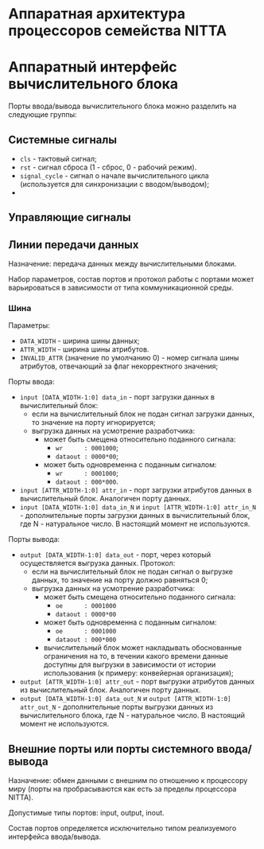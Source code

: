 # Аппаратная архитектура процессоров семейства NITTA

# Аппаратный интерфейс вычислительного блока

Порты ввода/вывода вычислительного блока можно разделить на следующие группы:

## Системные сигналы
- `cls` - тактовый сигнал;
- `rst` - сигнал сброса (1 - сброс, 0 - рабочий режим).
- `signal_cycle` - сигнал о начале вычислительного цикла (используется для синхронизации с вводом/выводом);
- 

## Управляющие сигналы

## Линии передачи данных

Назначение: передача данных между вычислительными блоками.

Набор параметров, состав портов и протокол работы с портами может варьироваться в зависимости от типа коммуникационной среды.

### Шина

Параметры:
- `DATA_WIDTH` - ширина шины данных;
- `ATTR_WIDTH` - ширина шины атрибутов.
- `INVALID_ATTR` (значение по умолчанию 0) - номер сигнала шины атрибутов, отвечающий за флаг некорректного значения;

Порты ввода:
- `input [DATA_WIDTH-1:0] data_in` - порт загрузки данных в вычислительный блок:
	- если на вычислительный блок не подан сигнал загрузки данных, то значение на порту игнорируется;
	- выгрузка данных на усмотрение разработчика:
		- может быть смещена относительно поданного сигнала:
			- `wr      : 0001000`;
			- `dataout : 0000*00`;
		- может быть одновременна с поданным сигналом:
			- `wr      : 0001000`;
			- `dataout : 000*000`.
- `input [ATTR_WIDTH-1:0] attr_in` - порт загрузки атрибутов данных в вычислительный блок. Аналогичен порту данных.
- `input [DATA_WIDTH-1:0] data_in_N` и `input [ATTR_WIDTH-1:0] attr_in_N` - дополнительные порты загрузки данных в вычислительный блок, где N - натуральное число. В настоящий момент не используются.

Порты вывода:
- `output [DATA_WIDTH-1:0] data_out` - порт, через который осуществляется выгрузка данных. Протокол:
	- если на вычислительный блок не подан сигнал о выгрузке данных, то значение на порту должно равняться 0;
	- выгрузка данных на усмотрение разработчика:
		- может быть смещена относительно поданного сигнала:
			- `oe      : 0001000`
			- `dataout : 0000*00`
		- может быть одновременна с поданным сигналом:
			- `oe      : 0001000`
			- `dataout : 000*000`
		- вычислительный блок может накладывать обоснованные ограничения на то, в течении какого времени данные доступны для выгрузки в зависимости от истории использования (к примеру: конвейерная организация);
- `output [ATTR_WIDTH-1:0] attr_out` - порт выгрузки атрибутов данных из вычислительный блок. Аналогичен порту данных. 
- `output [DATA_WIDTH-1:0] data_out_N` и `output [ATTR_WIDTH-1:0] attr_out_N` - дополнительные порты выгрузки данных из вычислительного блока, где N - натуральное число. В настоящий момент не используются.

 
## Внешние порты или порты системного ввода/вывода

Назначение: обмен данными с внешним по отношению к процессору миру (порты на пробрасываются как есть за пределы процессора NITTA). 

Допустимые типы портов: input, output, inout. 

Состав портов определяется исключительно типом реализуемого интерфейса ввода/вывода.
